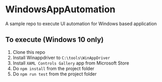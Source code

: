 # WindowsAppAutomation

A sample repo to execute UI automation for Windows based application

## To execute (Windows 10 only)
1. Clone this repo
2. Install Winappdriver to `C:\tools\WinAppDriver`
3. Install `XAML Controls Gallery` app from Microsoft Store
3. Do `npm install` from the project folder
4. Do `npm run test` from the project folder